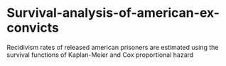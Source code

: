 # Survival-analysis-of-american-ex-convicts
Recidivism rates of released american prisoners are estimated using the survival functions of Kaplan-Meier and Cox proportional hazard
